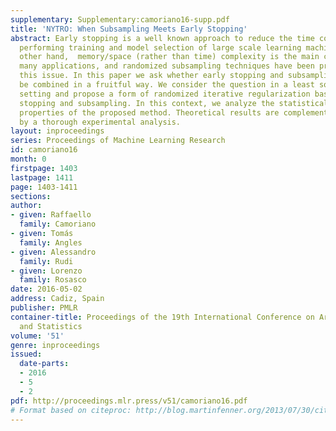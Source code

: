 ```yaml
---
supplementary: Supplementary:camoriano16-supp.pdf
title: 'NYTRO: When Subsampling Meets Early Stopping'
abstract: Early stopping is a well known approach to reduce the time complexity for
  performing training and model selection of large scale learning machines. On the
  other hand,  memory/space (rather than time) complexity is the main constraint in
  many applications, and randomized subsampling techniques have been proposed to tackle
  this issue. In this paper we ask whether early stopping and subsampling ideas can
  be combined in a fruitful way. We consider the question in a least squares regression
  setting and propose a form of randomized iterative regularization based on early
  stopping and subsampling. In this context, we analyze the statistical and computational
  properties of the proposed method. Theoretical results are complemented and validated
  by a thorough experimental analysis.
layout: inproceedings
series: Proceedings of Machine Learning Research
id: camoriano16
month: 0
firstpage: 1403
lastpage: 1411
page: 1403-1411
sections: 
author:
- given: Raffaello
  family: Camoriano
- given: Tomás
  family: Angles
- given: Alessandro
  family: Rudi
- given: Lorenzo
  family: Rosasco
date: 2016-05-02
address: Cadiz, Spain
publisher: PMLR
container-title: Proceedings of the 19th International Conference on Artificial Intelligence
  and Statistics
volume: '51'
genre: inproceedings
issued:
  date-parts:
  - 2016
  - 5
  - 2
pdf: http://proceedings.mlr.press/v51/camoriano16.pdf
# Format based on citeproc: http://blog.martinfenner.org/2013/07/30/citeproc-yaml-for-bibliographies/
---
```

